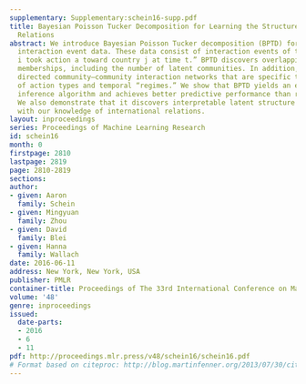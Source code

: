 ```yaml
---
supplementary: Supplementary:schein16-supp.pdf
title: Bayesian Poisson Tucker Decomposition for Learning the Structure of International
  Relations
abstract: We introduce Bayesian Poisson Tucker decomposition (BPTD) for modeling country–country
  interaction event data. These data consist of interaction events of the form “country
  i took action a toward country j at time t.” BPTD discovers overlapping country–community
  memberships, including the number of latent communities. In addition, it discovers
  directed community–community interaction networks that are specific to “topics”
  of action types and temporal “regimes.” We show that BPTD yields an efficient MCMC
  inference algorithm and achieves better predictive performance than related models.
  We also demonstrate that it discovers interpretable latent structure that agrees
  with our knowledge of international relations.
layout: inproceedings
series: Proceedings of Machine Learning Research
id: schein16
month: 0
firstpage: 2810
lastpage: 2819
page: 2810-2819
sections: 
author:
- given: Aaron
  family: Schein
- given: Mingyuan
  family: Zhou
- given: David
  family: Blei
- given: Hanna
  family: Wallach
date: 2016-06-11
address: New York, New York, USA
publisher: PMLR
container-title: Proceedings of The 33rd International Conference on Machine Learning
volume: '48'
genre: inproceedings
issued:
  date-parts:
  - 2016
  - 6
  - 11
pdf: http://proceedings.mlr.press/v48/schein16/schein16.pdf
# Format based on citeproc: http://blog.martinfenner.org/2013/07/30/citeproc-yaml-for-bibliographies/
---
```

